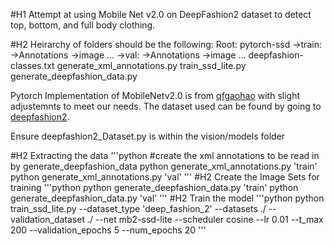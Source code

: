#H1 Attempt at using Mobile Net v2.0 on DeepFashion2 dataset to detect top, bottom, and full body clothing.

#H2 Heirarchy of folders should be the following:
	 Root: pytorch-ssd
		->train:
			->Annotations
			->image
			...	
		->val:
			->Annotations
			->image
			...
		deepfashion-classes.txt 
		generate_xml_annotations.py
		train_ssd_lite.py
		generate_deepfashion_data.py

Pytorch Implementation of MobileNetv2.0 is from [qfgaohao](https://github.com/qfgaohao/pytorch-ssd "Mb2 Repo") with slight adjustemnts to meet our needs. The dataset used can be found by going to [deepfashion2](https://github.com/switchablenorms/DeepFashion2 "deepfashion repo"). 

Ensure deepfashion2_Dataset.py is within the vision/models folder
 
#H2 Extracting the data
'''python
#create the xml annotations to be read in by generate_deepfashion_data
python generate_xml_annotations.py 'train' 
python generate_xml_annotations.py 'val' 
'''
#H2 Create the Image Sets for training
'''python
python generate_deepfashion_data.py 'train'
python generate_deepfashion_data.py 'val'
''' 
#H2 Train the model
'''python
python train_ssd_lite.py --dataset_type 'deep_fashion_2'  --datasets ./  --validation_dataset ./ --net mb2-ssd-lite --scheduler cosine --lr 0.01 --t_max 200 --validation_epochs 5 --num_epochs 20
'''

